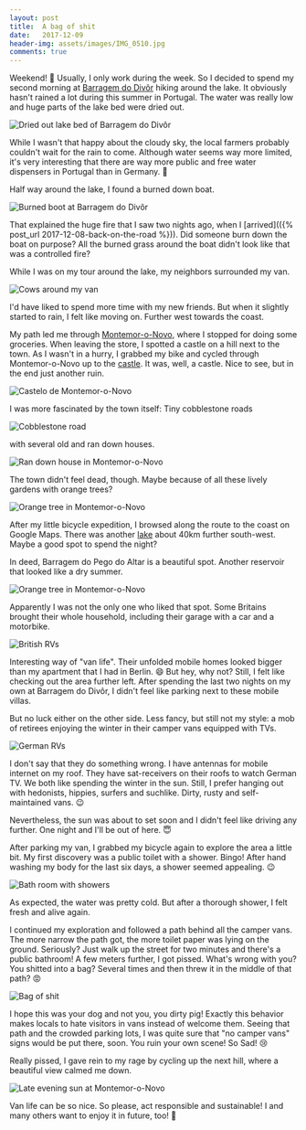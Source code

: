 ```yaml
---
layout: post
title:  A bag of shit
date:   2017-12-09
header-img: assets/images/IMG_0510.jpg
comments: true
---
```


Weekend! :tada: Usually, I only work during the week. So I decided to spend my second morning at [Barragem do Divôr](https://www.google.com/maps/place/Albufeira+da+Barragem+do+Divôr/) hiking around the lake.  It obviously hasn't rained a lot during this summer in Portugal. The water was really low and huge parts of the lake bed were dried out.

![Dried out lake bed of Barragem do Divôr](/assets/images/IMG_0472.jpg)

While I wasn't that happy about the cloudy sky, the local farmers probably couldn't wait for the rain to come. Although water seems way more limited, it's very interesting that there are way more public and free water dispensers in Portugal than in Germany. :thinking:

Half way around the lake, I found a burned down boat.

![Burned boot at Barragem do Divôr](/assets/images/IMG_0478.jpg)

That explained the huge fire that I saw two nights ago, when I [arrived](({% post_url 2017-12-08-back-on-the-road %})). Did someone burn down the boat on purpose? All the burned grass around the boat didn't look like that was a controlled fire?

While I was on my tour around the lake, my neighbors surrounded my van.

![Cows around my van](/assets/images/IMG_0484.jpg)

I'd have liked to spend more time with my new friends. But when it slightly started to rain, I felt like moving on. Further west towards the coast.

My path led me through [Montemor-o-Novo](https://www.google.com/maps/place/Montemor-o-Novo,+Portugal/), where I stopped for doing some groceries. When leaving the store, I spotted a castle on a hill next to the town. As I wasn't in a hurry, I grabbed my bike and cycled through Montemor-o-Novo up to the [castle](https://www.google.com/maps/place/Castelo+de+Montemor-o-Novo/). It was, well, a castle. Nice to see, but in the end just another ruin.

![Castelo de Montemor-o-Novo](/assets/images/IMG_0487.jpg)

I was more fascinated by the town itself: Tiny cobblestone roads

![Cobblestone road](/assets/images/IMG_0492.jpg)

with several old and ran down houses.

![Ran down house in Montemor-o-Novo](/assets/images/IMG_0493.jpg)

The town didn't feel dead, though. Maybe because of all these lively gardens with orange trees?

![Orange tree in Montemor-o-Novo](/assets/images/IMG_0494.jpg)

After my little bicycle expedition, I browsed along the route to the coast on Google Maps. There was another [lake](https://www.google.com/maps/place/Pego+Do+Altar/) about 40km further south-west. Maybe a good spot to spend the night?

In deed, Barragem do Pego do Altar is a beautiful spot. Another reservoir that looked like a dry summer.

![Orange tree in Montemor-o-Novo](/assets/images/IMG_0495.jpg)

Apparently I was not the only one who liked that spot. Some Britains brought their whole household, including their garage with a car and a motorbike.

![British RVs](/assets/images/IMG_0498.jpg)

Interesting way of "van life". Their unfolded mobile homes looked bigger than my apartment that I had in Berlin. :smile: But hey, why not? Still, I felt like checking out the area further left. After spending the last two nights on my own at Barragem do Divôr, I didn't feel like parking next to these mobile villas.

But no luck either on the other side. Less fancy, but still not my style: a mob of retirees enjoying the winter in their camper vans equipped with TVs.

![German RVs](/assets/images/IMG_0496.jpg)

I don't say that they do something wrong. I have antennas for mobile internet on my roof. They have sat-receivers on their roofs to watch German TV. We both like spending the winter in the sun. Still, I prefer hanging out with hedonists, hippies, surfers and suchlike. Dirty, rusty and self-maintained vans. :wink:

Nevertheless, the sun was about to set soon and I didn't feel like driving any further. One night and I'll be out of here. :innocent:

After parking my van, I grabbed my bicycle again to explore the area a little bit. My first discovery was a public toilet with a shower. Bingo! After hand washing my body for the last six days, a shower seemed appealing. :wink:

![Bath room with showers](/assets/images/IMG_0502.jpg)

As expected, the water was pretty cold. But after a thorough shower, I felt fresh and alive again.

I continued my exploration and followed a path behind all the camper vans. The more narrow the path got, the more toilet paper was lying on the ground. Seriously? Just walk up the street for two minutes and there's a public bathroom! A few meters further, I got pissed. What's wrong with you? You shitted into a bag? Several times and then threw it in the middle of that path? :rage:

![Bag of shit](/assets/images/IMG_0510.jpg)

I hope this was your dog and not you, you dirty pig! Exactly this behavior makes locals to hate visitors in vans instead of welcome them. Seeing that path and the crowded parking lots, I was quite sure that "no camper vans" signs would be put there, soon. You ruin your own scene! So Sad! :cry:

Really pissed, I gave rein to my rage by cycling up the next hill, where a beautiful view calmed me down.

![Late evening sun at Montemor-o-Novo](/assets/images/IMG_0513.jpg)

Van life can be so nice. So please, act responsible and sustainable! I and many others want to enjoy it in future, too! :pray:
